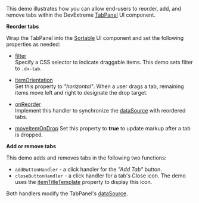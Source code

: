 This demo illustrates how you can allow end-users to reorder, add, and remove tabs within the DevExtreme [TabPanel](/Documentation/ApiReference/UI_Widgets/dxTabPanel/) UI component.     

**Reorder tabs**       

Wrap the TabPanel into the [Sortable](/Documentation/ApiReference/UI_Widgets/dxSortable/) UI component and set the following properties as needed:

- [filter](/Documentation/ApiReference/UI_Widgets/dxSortable/Configuration/#filter)         
Specify a CSS selector to indicate draggable items. This demo sets filter to `.dx-tab`.

- [itemOrientation](/Documentation/ApiReference/UI_Widgets/dxSortable/Configuration/#itemOrientation)           
Set this property to *"horizontal"*. When a user drags a tab, remaining items move left and right to designate the drop target.

- [onReorder](/Documentation/ApiReference/UI_Widgets/dxSortable/Configuration/#onReorder)       
Implement this handler to synchronize the [dataSource](/Documentation/ApiReference/UI_Widgets/dxTabPanel/Configuration/#dataSource) with reordered tabs.

- [moveItemOnDrop](/Documentation/ApiReference/UI_Widgets/dxSortable/Configuration/#moveItemOnDrop)
Set this property to **true** to update markup after a tab is dropped.

**Add or remove tabs**      

This demo adds and removes tabs in the following two functions:

- `addButtonHandler` - a click handler for the *"Add Tab"* button.
- `closeButtonHandler` - a click handler for a tab's Close icon. The demo uses the [itemTitleTemplate](/Documentation/ApiReference/UI_Widgets/dxTabPanel/Configuration/#itemTitleTemplate) property to display this icon.

Both handlers modify the TabPanel's [dataSource](/Documentation/ApiReference/UI_Widgets/dxTabPanel/Configuration/#dataSource).